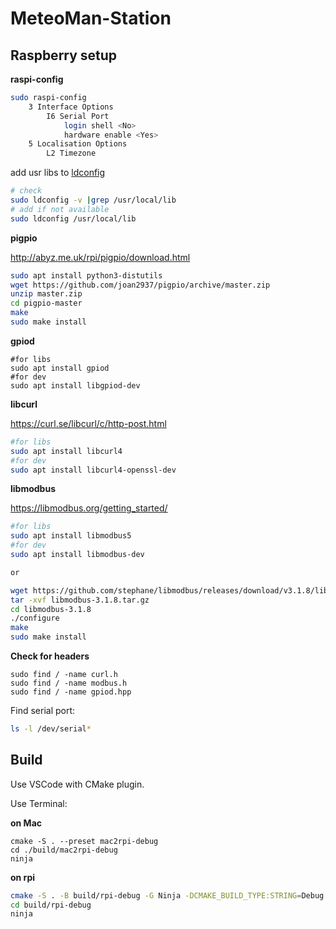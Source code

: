 # MeteoMan-Station



## Raspberry setup

**raspi-config**

```sh
sudo raspi-config
	3 Interface Options
		I6 Serial Port
			login shell <No>
			hardware enable <Yes>
	5 Localisation Options
		L2 Timezone
```



add usr libs to [ldconfig](https://linux.die.net/man/8/ldconfig)

```sh
# check 
sudo ldconfig -v |grep /usr/local/lib
# add if not available
sudo ldconfig /usr/local/lib
```



**pigpio**

http://abyz.me.uk/rpi/pigpio/download.html

```bash
sudo apt install python3-distutils
wget https://github.com/joan2937/pigpio/archive/master.zip
unzip master.zip
cd pigpio-master
make
sudo make install
```

**gpiod**

```shell
#for libs
sudo apt install gpiod
#for dev
sudo apt install libgpiod-dev
```



**libcurl**

https://curl.se/libcurl/c/http-post.html

```bash
#for libs
sudo apt install libcurl4
#for dev
sudo apt install libcurl4-openssl-dev
```



**libmodbus**

https://libmodbus.org/getting_started/

```bash
#for libs
sudo apt install libmodbus5
#for dev
sudo apt install libmodbus-dev

or

wget https://github.com/stephane/libmodbus/releases/download/v3.1.8/libmodbus-3.1.8.tar.gz
tar -xvf libmodbus-3.1.8.tar.gz
cd libmodbus-3.1.8
./configure
make
sudo make install
```



**Check for headers**

```shell
sudo find / -name curl.h 
sudo find / -name modbus.h 
sudo find / -name gpiod.hpp
```





Find serial port:

```sh
ls -l /dev/serial*
```



## Build

Use VSCode with CMake plugin.

Use Terminal:

**on Mac**

```shell
cmake -S . --preset mac2rpi-debug
cd ./build/mac2rpi-debug
ninja
```

**on rpi**

```sh
cmake -S . -B build/rpi-debug -G Ninja -DCMAKE_BUILD_TYPE:STRING=Debug
cd build/rpi-debug
ninja
```

